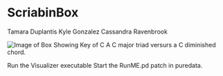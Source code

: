 # ScriabinBox

Tamara Duplantis
Kyle Gonzalez
Cassandra Ravenbrook

![Image of Box Showing Key of C](https://github.com/Townclock/ScriabinBox/blob/main/images/VisComparison.png)
A C major triad versurs a C diminished chord.

Run the Visualizer executable
Start the RunME.pd patch in puredata.

